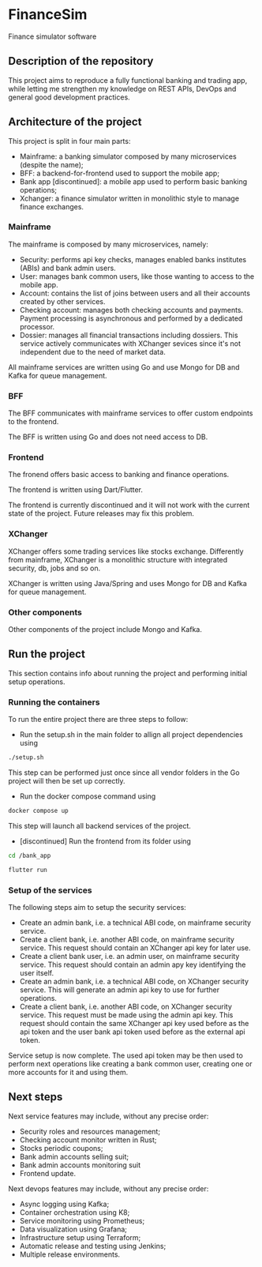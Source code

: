 # FinanceSim
Finance simulator software

## Description of the repository
This project aims to reproduce a fully functional banking and trading app, while letting me strengthen my knowledge on REST APIs, DevOps and general good development practices.

## Architecture of the project
This project is split in four main parts:
- Mainframe: a banking simulator composed by many microservices (despite the name);
- BFF: a backend-for-frontend used to support the mobile app;
- Bank app [discontinued]: a mobile app used to perform basic banking operations;
- Xchanger: a finance simulator written in monolithic style to manage finance exchanges.

### Mainframe
The mainframe is composed by many microservices, namely:
- Security: performs api key checks, manages enabled banks institutes (ABIs) and bank admin users.
- User: manages bank common users, like those wanting to access to the mobile app.
- Account: contains the list of joins between users and all their accounts created by other services.
- Checking account: manages both checking accounts and payments. Payment processing is asynchronous and performed by a dedicated processor.
- Dossier: manages all financial transactions including dossiers. This service actively communicates with XChanger sevices since it's not independent due to the need of market data.

All mainframe services are written using Go and use Mongo for DB and Kafka for queue management.

### BFF
The BFF communicates with mainframe services to offer custom endpoints to the frontend.

The BFF is written using Go and does not need access to DB.

### Frontend
The fronend offers basic access to banking and finance operations.

The frontend is written using Dart/Flutter.

The frontend is currently discontinued and it will not work with the current state of the project. Future releases may fix this problem.

### XChanger
XChanger offers some trading services like stocks exchange. Differently from mainframe, XChanger is a monolithic structure with integrated security, db, jobs and so on.

XChanger is written using Java/Spring and uses Mongo for DB and Kafka for queue management.

### Other components
Other components of the project include Mongo and Kafka.

## Run the project
This section contains info about running the project and performing initial setup operations.

### Running the containers
To run the entire project there are three steps to follow:
- Run the setup.sh in the main folder to allign all project dependencies using
```bash
./setup.sh
```
This step can be performed just once since all vendor folders in the Go project will then be set up correctly.
- Run the docker compose command using
```bash
docker compose up
```
This step will launch all backend services of the project.
- [discontinued] Run the frontend from its folder using
```bash
cd /bank_app

flutter run
```

### Setup of the services
The following steps aim to setup the security services:
- Create an admin bank, i.e. a technical ABI code, on mainframe security service.
- Create a client bank, i.e. another ABI code, on mainframe security service. This request should contain an XChanger api key for later use.
- Create a client bank user, i.e. an admin user, on mainframe security service. This request should contain an admin apy key identifying the user itself.
- Create an admin bank, i.e. a technical ABI code, on XChanger security service. This will generate an admin api key to use for further operations.
- Create a client bank, i.e. another ABI code, on XChanger security service. This request must be made using the admin api key. This request should contain the same XChanger api key used before as the api token and the user bank api token used before as the external api token.

Service setup is now complete. The used api token may be then used to perform next operations like creating a bank common user, creating one or more accounts for it and using them.

## Next steps
Next service features may include, without any precise order:
- Security roles and resources management;
- Checking account monitor written in Rust;
- Stocks periodic coupons;
- Bank admin accounts selling suit;
- Bank admin accounts monitoring suit
- Frontend update.

Next devops features may include, without any precise order:
- Async logging using Kafka;
- Container orchestration using K8;
- Service monitoring using Prometheus;
- Data visualization using Grafana;
- Infrastructure setup using Terraform;
- Automatic release and testing using Jenkins;
- Multiple release environments.
